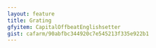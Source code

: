 ```yaml
---
layout: feature
title: Grating
gfyitem: CapitalOffbeatEnglishsetter
gist: cafarm/90abfbc344920c7e545213f335e922b1
---
```

